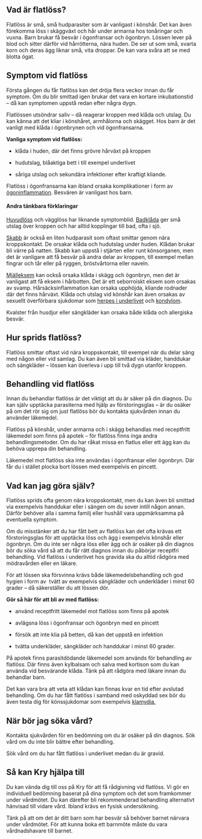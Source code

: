Vad är flatlöss?
----------------

Flatlöss är små, små hudparasiter som är vanligast i könshår. Det kan även förekomma löss i skäggväxt och hår under armarna hos tonåringar och vuxna. Barn brukar få besvär i ögonfransar och ögonbryn. Lössen lever på blod och sitter därför vid hårrötterna, nära huden. De ser ut som små, svarta korn och deras ägg liknar små, vita droppar. De kan vara svåra att se med blotta ögat.

Symptom vid flatlöss
--------------------

Första gången du får flatlöss kan det dröja flera veckor innan du får symptom. Om du blir smittad igen brukar det vara en kortare inkubationstid – då kan symptomen uppstå redan efter några dygn.

Flatlössen utsöndrar saliv – då reagerar kroppen med klåda och utslag. Du kan känna att det kliar i könshåret, armhålorna och skägget. Hos barn är det vanligt med klåda i ögonbrynen och vid ögonfransarna.

**Vanliga symptom vid flatlöss:**

*   klåda i huden, där det finns grövre hårväxt på kroppen
    
*   hudutslag, blåaktiga bett i till exempel underlivet
    
*   såriga utslag och sekundära infektioner efter kraftigt kliande.
    

Flatlöss i ögonfransarna kan ibland orsaka komplikationer i form av [ögoninflammation](https://www.kry.se/fakta/barnsjukdomar/ogoninflammation-hos-barn/ "ogoninflammation"). Besvären är vanligast hos barn.

#### Andra tänkbara förklaringar

[Huvudlöss](https://www.kry.se/fakta/djur-och-insektsbett/loss/ "huvudloss") och vägglöss har liknande symptomblid. [Badklåda](https://www.kry.se/fakta/hudsjukdomar/badklada/ "badklada") ger små utslag över kroppen och har alltid kopplingar till bad, ofta i sjö.

[Skabb](https://www.kry.se/fakta/djur-och-insektsbett/skabb/ "skabb") är också en liten hudparasit som oftast smittar genom nära kroppskontakt. De orsakar klåda och hudutslag under huden. Klådan brukar bli värre på natten. Skabb kan uppstå i stjärten eller runt könsorganen, men det är vanligare att få besvär på andra delar av kroppen, till exempel mellan fingrar och tår eller på ryggen, bröstvårtorna eller naveln.

[Mjälleksem](https://www.kry.se/fakta/hudsjukdomar/mjalleksem/ "mjalleksem") kan också orsaka klåda i skägg och ögonbryn, men det är vanligast att få eksem i hårbotten. Det är ett seborroiskt eksem som orsakas av svamp. Hårsäcksinflammation kan orsaka upphöjda, kliande rodnader där det finns hårväxt. Klåda och utslag vid könshår kan även orsakas av sexuellt överförbara sjukdomar som [herpes i underlivet](https://www.kry.se/fakta/konssjukdomar/herpes-i-underlivet/ "herpes-i-underlivet") och [kondylom](https://www.kry.se/fakta/konssjukdomar/kondylom/ "kondylom").

Kvalster från husdjur eller sängkläder kan orsaka både klåda och allergiska besvär.

Hur sprids flatlöss?
--------------------

Flatlöss smittar oftast vid nära kroppskontakt, till exempel när du delar säng med någon eller vid samlag. Du kan även bli smittad via kläder, handdukar och sängkläder – lössen kan överleva i upp till två dygn utanför kroppen.

Behandling vid flatlöss
-----------------------

Innan du behandlar flatlöss är det viktigt att du är säker på din diagnos. Du kan själv upptäcka parasiterna med hjälp av förstoringsglas – är du osäker på om det rör sig om just flatlöss bör du kontakta sjukvården innan du använder läkemedel.

Flatlöss på könshår, under armarna och i skägg behandlas med receptfritt läkemedel som finns på apotek – för flatlöss finns inga andra behandlingsmetoder. Om du har råkat missa en flatlus eller ett ägg kan du behöva upprepa din behandling.

Läkemedel mot flatlöss ska inte användas i ögonfransar eller ögonbryn. Där får du i stället plocka bort lössen med exempelvis en pincett.

Vad kan jag göra själv?
-----------------------

Flatlöss sprids ofta genom nära kroppskontakt, men du kan även bli smittad via exempelvis handdukar eller i sängen om du sover intill någon annan. Därför behöver alla i samma familj eller hushåll vara uppmärksamma på eventuella symptom.

Om du misstänker att du har fått bett av flatlöss kan det ofta krävas ett förstoringsglas för att upptäcka löss och ägg i exempelvis könshår eller ögonbryn. Om du inte ser några löss eller ägg och är osäker på din diagnos bör du söka vård så att du får rätt diagnos innan du påbörjar receptfri behandling. Vid flatlöss i underlivet hos gravida ska du alltid rådgöra med mödravården eller en läkare.

För att lössen ska försvinna krävs både läkemedelsbehandling och god hygien i form av  tvätt av exempelvis sängkläder och underkläder i minst 60 grader – då säkerställer du att lössen dör.

**Gör så här för att bli av med flatlöss:**

*   använd receptfritt läkemedel mot flatlöss som finns på apotek
    
*   avlägsna löss i ögonfransar och ögonbryn med en pincett
    
*   försök att inte klia på betten, då kan det uppstå en infektion
    
*   tvätta underkläder, sängkläder och handdukar i minst 60 grader.
    

På apotek finns parasitdödande läkemedel som används för behandling av flatlöss. Där finns även kylbalsam och salva med kortison som du kan använda vid besvärande klåda. Tänk på att rådgöra med läkare innan du behandlar barn.

Det kan vara bra att veta att klådan kan finnas kvar en tid efter avslutad behandling. Om du har fått flatlöss i samband med oskyddad sex bör du även testa dig för könssjukdomar som exempelvis [klamydia.](https://www.kry.se/fakta/konssjukdomar/klamydia/ "klamydia")

När bör jag söka vård?
----------------------

Kontakta sjukvården för en bedömning om du är osäker på din diagnos. Sök vård om du inte blir bättre efter behandling.

Sök vård om du har fått flatlöss i underlivet medan du är gravid.

Så kan Kry hjälpa till
----------------------

Du kan vända dig till oss på Kry för att få rådgivning vid flatlöss. Vi gör en individuell bedömning baserat på dina symptom och det som framkommer under vårdmötet. Du kan därefter bli rekommenderad behandling alternativt hänvisad till vidare vård. Ibland krävs en fysisk undersökning.

Tänk på att om det är ditt barn som har besvär så behöver barnet närvara under vårdmötet. För att kunna boka ett barnmöte måste du vara vårdnadshavare till barnet.